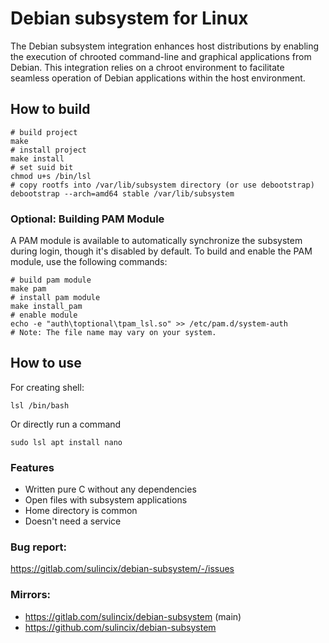 # Debian subsystem for Linux
The Debian subsystem integration enhances host distributions by enabling the execution of chrooted command-line and graphical applications from Debian. This integration relies on a chroot environment to facilitate seamless operation of Debian applications within the host environment.

## How to build
```
# build project
make
# install project
make install
# set suid bit
chmod u+s /bin/lsl
# copy rootfs into /var/lib/subsystem directory (or use debootstrap)
debootstrap --arch=amd64 stable /var/lib/subsystem
```

### Optional: Building PAM Module

A PAM module is available to automatically synchronize the subsystem during login, though it's disabled by default.
To build and enable the PAM module, use the following commands:

```
# build pam module
make pam
# install pam module
make install_pam
# enable module
echo -e "auth\toptional\tpam_lsl.so" >> /etc/pam.d/system-auth
# Note: The file name may vary on your system.
```

## How to use
For creating shell:
```
lsl /bin/bash
```
Or directly run a command
```
sudo lsl apt install nano
```

### Features
* Written pure C without any dependencies
* Open files with subsystem applications
* Home directory is common
* Doesn't need a service

### Bug report:
https://gitlab.com/sulincix/debian-subsystem/-/issues

### Mirrors:
* https://gitlab.com/sulincix/debian-subsystem (main)
* https://github.com/sulincix/debian-subsystem

